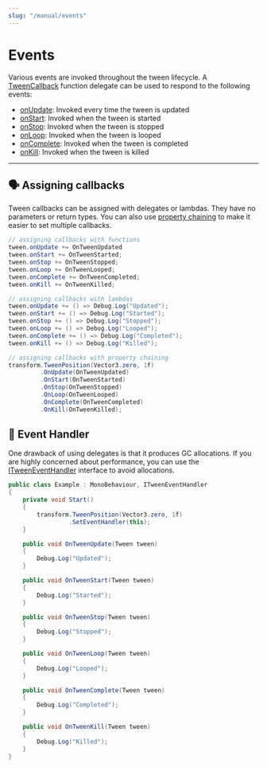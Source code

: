 ```yaml
---
slug: "/manual/events"
---
```


# Events

Various events are invoked throughout the tween lifecycle. A [TweenCallback](/api/Zigurous.Tweening/TweenCallback) function delegate can be used to respond to the following events:

- [onUpdate](/api/Zigurous.Tweening/Tween/onUpdate): Invoked every time the tween is updated
- [onStart](/api/Zigurous.Tweening/Tween/onStart): Invoked when the tween is started
- [onStop](/api/Zigurous.Tweening/Tween/onStop): Invoked when the tween is stopped
- [onLoop](/api/Zigurous.Tweening/Tween/onLoop): Invoked when the tween is looped
- [onComplete](/api/Zigurous.Tweening/Tween/onComplete): Invoked when the tween is completed
- [onKill](/api/Zigurous.Tweening/Tween/onKill): Invoked when the tween is killed

<hr/>

## 🗣️ Assigning callbacks

Tween callbacks can be assigned with delegates or lambdas. They have no parameters or return types. You can also use [property chaining](/manual/property-chaining) to make it easier to set multiple callbacks.

```csharp
// assigning callbacks with functions
tween.onUpdate += OnTweenUpdated
tween.onStart += OnTweenStarted;
tween.onStop += OnTweenStopped;
tween.onLoop += OnTweenLooped;
tween.onComplete += OnTweenCompleted;
tween.onKill += OnTweenKilled;
```

```csharp
// assigning callbacks with lambdas
tween.onUpdate += () => Debug.Log("Updated");
tween.onStart += () => Debug.Log("Started");
tween.onStop += () => Debug.Log("Stopped");
tween.onLoop += () => Debug.Log("Looped");
tween.onComplete += () => Debug.Log("Completed");
tween.onKill += () => Debug.Log("Killed");
```

```csharp
// assigning callbacks with property chaining
transform.TweenPosition(Vector3.zero, 1f)
         .OnUpdate(OnTweenUpdated)
         .OnStart(OnTweenStarted)
         .OnStop(OnTweenStopped)
         .OnLoop(OnTweenLooped)
         .OnComplete(OnTweenCompleted)
         .OnKill(OnTweenKilled);
```

## 🎫 Event Handler

One drawback of using delegates is that it produces GC allocations. If you are highly concerned about performance, you can use the [ITweenEventHandler](/api/Zigurous.Tweening/ITweenEventHandler) interface to avoid allocations.

```csharp
public class Example : MonoBehaviour, ITweenEventHandler
{
    private void Start()
    {
        transform.TweenPosition(Vector3.zero, 1f)
                 .SetEventHandler(this);
    }

    public void OnTweenUpdate(Tween tween)
    {
        Debug.Log("Updated");
    }

    public void OnTweenStart(Tween tween)
    {
        Debug.Log("Started");
    }

    public void OnTweenStop(Tween tween)
    {
        Debug.Log("Stopped");
    }

    public void OnTweenLoop(Tween tween)
    {
        Debug.Log("Looped");
    }

    public void OnTweenComplete(Tween tween)
    {
        Debug.Log("Completed");
    }

    public void OnTweenKill(Tween tween)
    {
        Debug.Log("Killed");
    }
}
